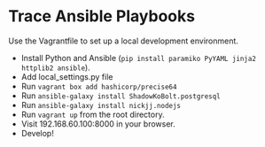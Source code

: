 Trace Ansible Playbooks
=======================

Use the Vagrantfile to set up a local development environment.

* Install Python and Ansible (`pip install paramiko PyYAML jinja2 httplib2 ansible`).
* Add local_settings.py file
* Run `vagrant box add hashicorp/precise64`
* Run `ansible-galaxy install ShadowKoBolt.postgresql`
* Run `ansible-galaxy install nickjj.nodejs`
* Run `vagrant up` from the root directory.
* Visit 192.168.60.100:8000 in your browser.
* Develop!
